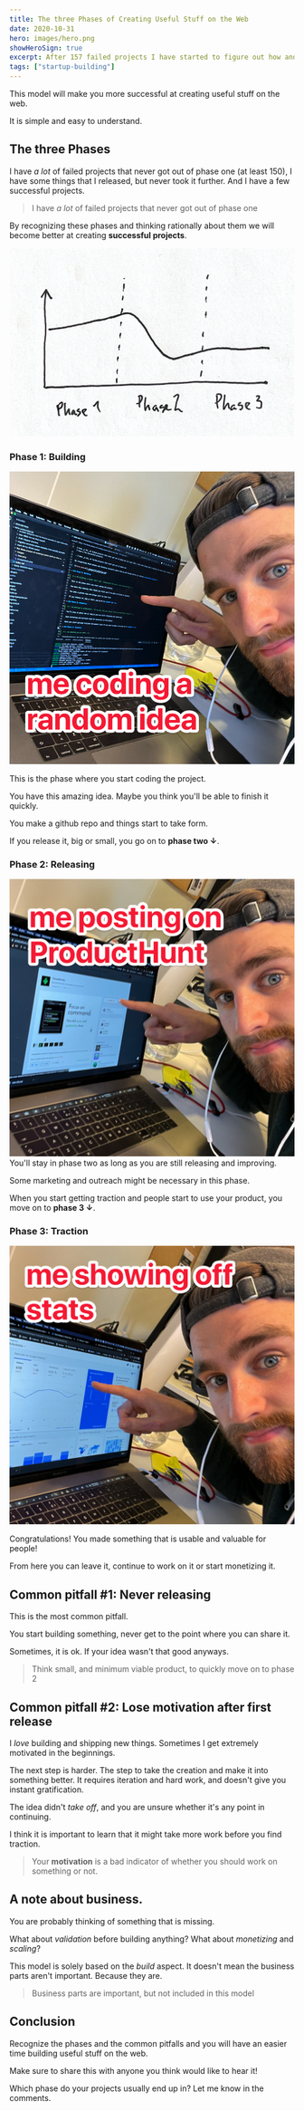 ```yaml
---
title: The three Phases of Creating Useful Stuff on the Web
date: 2020-10-31
hero: images/hero.png
showHeroSign: true
excerpt: After 157 failed projects I have started to figure out how and what to do to make my online creations successful.
tags: ["startup-building"]
---
```


This model will make you more successful at creating useful stuff on the web.

It is simple and easy to understand.

<!-- memes further down -->

## The three Phases

I have _a lot_ of failed projects that never got out of phase one (at least 150), I have some things that I released, but never took it further. And I have a few successful projects.

> I have _a lot_ of failed projects that never got out of phase one

By recognizing these phases and thinking rationally about them we will become better at creating **successful projects**.

![Three phases](./images/threephases.png)

### Phase 1: Building

<!-- me building a random idea I got. (background the work i was doing before) -->
<img src='./images/code2.png' alt='me building a random idea I got' small />

This is the phase where you start coding the project.

You have this amazing idea. Maybe you think you'll be able to finish it quickly.

You make a github repo and things start to take form.

If you release it, big or small, you go on to **phase two ↓**.

### Phase 2: Releasing

<!-- me posting to producthunt. (to my mum: can you please like my producthunt launch) -->
<img src='./images/ph2.png' alt='me posting to producthunt' small />
You'll stay in phase two as long as you are still releasing and improving.

Some marketing and outreach might be necessary in this phase.

When you start getting traction and people start to use your product, you move on to **phase 3 ↓**.

### Phase 3: Traction

<!-- me showing g-a or smth. -->
<img src='./images/stats.png' alt='me showing google analytics' small />

Congratulations! You made something that is usable and valuable for people!

From here you can leave it, continue to work on it or start monetizing it.

## Common pitfall #1: Never releasing

<!-- Project 153 -->
<!-- I am almost done with this project. Let's put it away and never look at it again -->
<!-- Finishing soon folder -->

This is the most common pitfall.

You start building something, never get to the point where you can share it.

Sometimes, it is ok. If your idea wasn't that good anyways.

> Think small, and minimum viable product, to quickly move on to phase 2

## Common pitfall #2: Lose motivation after first release

<!-- Well -->
<!-- zooming in on the floor at my ugly project -->
<!-- nobody want to use my project, think I have to make something else -->

I _love_ building and shipping new things. Sometimes I get extremely motivated in the beginnings.

The next step is harder. The step to take the creation and make it into something better. It requires iteration and hard work, and doesn't give you instant gratification.

The idea didn't _take off_, and you are unsure whether it's any point in continuing.

I think it is important to learn that it might take more work before you find traction.

> Your **motivation** is a bad indicator of whether you should work on something or not.

## A note about business.

You are probably thinking of something that is missing.

What about _validation_ before building anything? What about _monetizing_ and _scaling_?

This model is solely based on the _build_ aspect. It doesn't mean the business parts aren't important. Because they are.

> Business parts are important, but not included in this model

## Conclusion

Recognize the phases and the common pitfalls and you will have an easier time building useful stuff on the web.

Make sure to share this with anyone you think would like to hear it!

Which phase do your projects usually end up in? Let me know in the comments.
